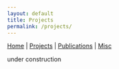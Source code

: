 ```yaml
---
layout: default
title: Projects
permalink: /projects/
---
```


[Home](/) | [Projects](/projects/) | [Publications](/publications/) | [Misc](/misc/) 

under construction
